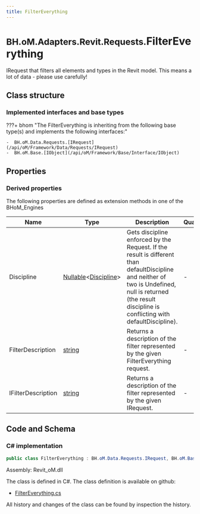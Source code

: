 ```yaml
---
title: FilterEverything
---
```


# <small>BH.oM.Adapters.Revit.Requests.</small>**FilterEverything**

IRequest that filters all elements and types in the Revit model. This means a lot of data - please use carefully!

## Class structure

### Implemented interfaces and base types

???+ bhom "The FilterEverything is inheriting from the following base type(s) and implements the following interfaces:"

    -  BH.oM.Data.Requests.[IRequest](/api/oM/Framework/Data/Requests/IRequest)
    -  BH.oM.Base.[IObject](/api/oM/Framework/Base/Interface/IObject)


## Properties

### Derived properties

The following properties are defined as extension methods in one of the BHoM_Engines

| Name             | Type             | Description      | Quantity         | Engine           |
|------------------|------------------|------------------|------------------|------------------|
| Discipline | [Nullable](https://learn.microsoft.com/en-us/dotnet/api/System.Nullable-1?view=netstandard-2.0)&lt;[Discipline](/api/oM/Adapter/Adapters/Revit/Enums/Discipline)&gt; | Gets discipline enforced by the Request. If the result is different than defaultDiscipline and neither of two is Undefined, null is returned (the result discipline is conflicting with defaultDiscipline). | - | Revit_Engine |
| FilterDescription | [string](https://learn.microsoft.com/en-us/dotnet/api/System.String?view=netstandard-2.0) | Returns a description of the filter represented by the given FilterEverything request. | - | Revit_Engine |
| IFilterDescription | [string](https://learn.microsoft.com/en-us/dotnet/api/System.String?view=netstandard-2.0) | Returns a description of the filter represented by the given IRequest. | - | Revit_Engine |


## Code and Schema

### C# implementation

``` C# title="C#"
public class FilterEverything : BH.oM.Data.Requests.IRequest, BH.oM.Base.IObject
```

Assembly: Revit_oM.dll

The class is defined in C#. The class definition is available on github:

- [FilterEverything.cs](https://github.com/BHoM/Revit_Toolkit/blob/develop/Revit_oM/Requests\FilterEverything.cs)

All history and changes of the class can be found by inspection the history.
